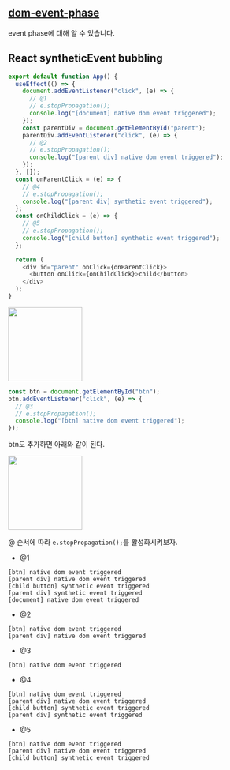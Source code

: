 ## [dom-event-phase](https://egas.tistory.com/99)

event phase에 대해 알 수 있습니다.

## React syntheticEvent bubbling

```javascript
export default function App() {
  useEffect(() => {
    document.addEventListener("click", (e) => {
      // @1
      // e.stopPropagation();
      console.log("[document] native dom event triggered");
    });
    const parentDiv = document.getElementById("parent");
    parentDiv.addEventListener("click", (e) => {
      // @2
      // e.stopPropagation();
      console.log("[parent div] native dom event triggered");
    });
  }, []);
  const onParentClick = (e) => {
    // @4
    // e.stopPropagation();
    console.log("[parent div] synthetic event triggered");
  };
  const onChildClick = (e) => {
    // @5
    // e.stopPropagation();
    console.log("[child button] synthetic event triggered");
  };

  return (
    <div id="parent" onClick={onParentClick}>
      <button onClick={onChildClick}>child</button>
    </div>
  );
}
```

<img src="https://user-images.githubusercontent.com/22424891/128633604-e1425c95-a3a5-41f6-af1d-0b9fba89e169.png" height="150px" />

```js
const btn = document.getElementById("btn");
btn.addEventListener("click", (e) => {
  // @3
  // e.stopPropagation();
  console.log("[btn] native dom event triggered");
});
```

btn도 추가하면 아래와 같이 된다.

<img src="https://user-images.githubusercontent.com/22424891/128633872-111ca20e-d7ce-4f04-aad2-87f3b3c2c9b6.png" height="150px" />

@ 순서에 따라 `e.stopPropagation();`를 활성화시켜보자.

- @1

```
[btn] native dom event triggered
[parent div] native dom event triggered
[child button] synthetic event triggered
[parent div] synthetic event triggered
[document] native dom event triggered
```

- @2

```
[btn] native dom event triggered
[parent div] native dom event triggered
```

- @3

```
[btn] native dom event triggered
```

- @4

```
[btn] native dom event triggered
[parent div] native dom event triggered
[child button] synthetic event triggered
[parent div] synthetic event triggered
```

- @5

```
[btn] native dom event triggered
[parent div] native dom event triggered
[child button] synthetic event triggered
```